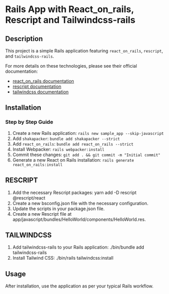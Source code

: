 # Rails App with React_on_rails, Rescript and Tailwindcss-rails

## Description

This project is a simple Rails application featuring `react_on_rails`, `rescript`, and `tailwindcss-rails`. 

For more details on these technologies, please see their official documentation:

- [react_on_rails documentation](https://www.shakacode.com/react-on-rails/docs/)
- [rescript documentation](https://rescript-lang.org/docs/manual/latest/introduction)
- [tailwindcss documentation](https://tailwindcss.com/docs/installation)

## Installation

### Step by Step Guide

1. Create a new Rails application: `rails new sample_app --skip-javascript`
2. Add `shakapacker`: `bundle add shakapacker --strict`
3. Add `react_on_rails`: `bundle add react_on_rails --strict`
4. Install Webpacker: `rails webpacker:install`
5. Commit these changes: `git add . && git commit -m "Initial commit"`
6. Generate a new React on Rails installation: `rails generate react_on_rails:install`

## RESCRIPT
1. Add the necessary Rescript packages: yarn add -D rescript @rescript/react
2. Create a new bsconfig.json file with the necessary configuration.
3. Update the scripts in your package.json file.
4. Create a new Rescript file at app/javascript/bundles/HelloWorld/components/HelloWorld.res.

## TAILWINDCSS
1. Add tailwindcss-rails to your Rails application: ./bin/bundle add tailwindcss-rails
2. Install Tailwind CSS: ./bin/rails tailwindcss:install

## Usage
After installation, use the application as per your typical Rails workflow.

